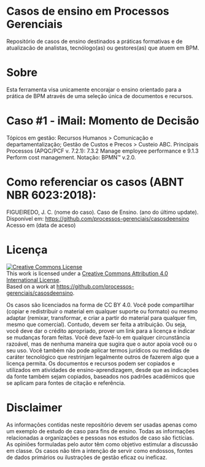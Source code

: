 # Casos de ensino em Processos Gerenciais

Repositório de casos de ensino destinados a práticas formativas e de atualizacão de analistas, tecnólogo(as) ou gestores(as) que atuem em BPM.

# Sobre

Esta ferramenta visa unicamente encorajar o ensino orientado para a prática de BPM através de uma seleção única de documentos e recursos. 

# Caso #1 - iMail: Momento de Decisão
Tópicos em gestão: Recursos Humanos > Comunicação e departamentalização; Gestão de Custos e Precos > Custeio ABC.
Principais Processos (APQC/PCF v. 7.2.1): 7.3.2	Manage employee performance e 9.1.3	Perform cost management.
Notação: BPMN™ v.2.0.

# Como referenciar os casos (ABNT NBR 6023:2018):

FIGUEIREDO, J. C. (nome do caso). Caso de Ensino. (ano do último update). Disponível em: https://github.com/processos-gerenciais/casosdeensino Acesso em (data de aceso)

# Licença

<a rel="license" href="http://creativecommons.org/licenses/by/4.0/"><img alt="Creative Commons License" style="border-width:0" src="https://i.creativecommons.org/l/by/4.0/88x31.png" /></a><br />This work is licensed under a <a rel="license" href="http://creativecommons.org/licenses/by/4.0/">Creative Commons Attribution 4.0 International License</a>.<br />Based on a work at <a xmlns:dct="http://purl.org/dc/terms/" href="https://github.com/processos-gerenciais/casosdeensino" rel="dct:source">https://github.com/processos-gerenciais/casosdeensino</a>.

Os casos são licenciados na forma de CC BY 4.0. Você pode compartilhar (copiar e redistribuir o material em qualquer suporte ou formato) ou mesmo adaptar (remixar, transformar, e criar a partir do material para qualquer fim, mesmo que comercial). Contudo, devem ser feita a atribuição. Ou seja, você deve dar o crédito apropriado, prover um link para a licença e indicar se mudanças foram feitas. Você deve fazê-lo em qualquer circunstância razoável, mas de nenhuma maneira que sugira que o autor apoia você ou o seu uso. Você também não pode aplicar termos jurídicos ou medidas de caráter tecnológico que restrinjam legalmente outros de fazerem algo que a licença permita. Os documentos e recursos podem ser copiados e utilizados em atividades de ensino-aprendizagem, desde que as indicações da fonte também sejam copiados, baseados nos padrões acadêmicos que se aplicam para fontes de citação e referência.

# Disclaimer

As informações contidas neste repositório devem ser usadas apenas como um exemplo de estudo de caso para fins de ensino. Todas as informações relacionadas a organizações e pessoas nos estudos de caso são fictícias. As opiniões formuladas pelo autor têm como objetivo estimular a discussão em classe. Os casos não têm a intenção de servir como endossos, fontes de dados primários ou ilustrações de gestão eficaz ou ineficaz.
